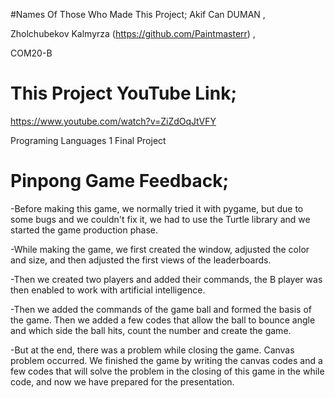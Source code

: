 #Names Of Those Who Made This Project;
Akif Can DUMAN , 

Zholchubekov Kalmyrza (https://github.com/Paintmasterr)
,

COM20-B

# This Project YouTube Link;

https://www.youtube.com/watch?v=ZiZdOqJtVFY

Programing Languages 1 Final Project

# Pinpong Game Feedback;

-Before making this game, we normally tried it with pygame, but due to some bugs and we couldn't fix it, we had to use the Turtle library and we started the game production phase.



-While making the game, we first created the window, adjusted the color and size, and then adjusted the first views of the leaderboards.



-Then we created two players and added their commands, the B player was then enabled to work with artificial intelligence.



-Then we added the commands of the game ball and formed the basis of the game. Then we added a few codes that allow the ball to bounce angle and which side the ball hits, count the number and create the game.



-But at the end, there was a problem while closing the game. Canvas problem occurred. We finished the game by writing the canvas codes and a few codes that will solve the problem in the closing of this game in the while code, and now we have prepared for the presentation.
